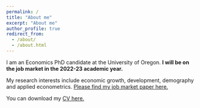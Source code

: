 ```yaml
---
permalink: /
title: "About me"
excerpt: "About me"
author_profile: true
redirect_from: 
  - /about/
  - /about.html
---
```


I am an Economics PhD candidate at the University of Oregon. **I will be on the job market in the 2022-23 academic year.**

My research interests include economic growth, development, demography and applied econometrics. [Please find my job market paper here.](/jmp_current.pdf)

You can download my [CV here.](/shihabCV_nov01.pdf)
